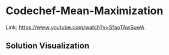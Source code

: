 # Codechef-Mean-Maximization
Link: https://www.youtube.com/watch?v=SfaoTAwSuwA
## Solution Visualization
